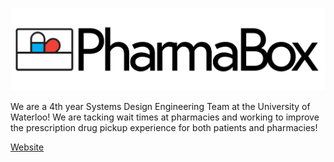![Pharma Box](./../logo.png)

We are a 4th year Systems Design Engineering Team at the University of Waterloo! We are tacking wait times at pharmacies and working to improve the prescription drug pickup experience for both patients and pharmacies!

[Website](https://pharma-box.github.io/docs/)
